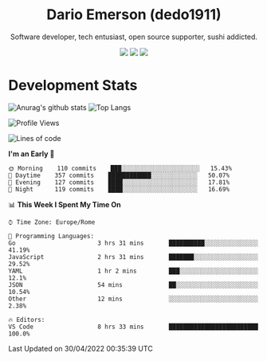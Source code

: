 <div align="center">
  
# Dario Emerson (dedo1911)
Software developer, tech entusiast, open source supporter, sushi addicted.

[![](https://img.shields.io/badge/-Linkedin-informational?style=for-the-badge&logo=linkedin&logoColor=white&color=2867B2)](http://linkedin.com/in/dedo1911)
[![](https://img.shields.io/badge/-Telegram-informational?style=for-the-badge&logo=telegram&logoColor=white&color=0088cc)](https://t.me/dedo1911)
[![](https://img.shields.io/badge/-Facebook-informational?style=for-the-badge&logo=facebook&logoColor=white&color=3b5998)](https://fb.com/dedo1911)

</div>

# Development Stats

![Anurag's github stats](https://github-readme-stats.vercel.app/api?username=dedo1911&count_private=true&show_icons=true&theme=chartreuse-dark)
![Top Langs](https://github-readme-stats.vercel.app/api/top-langs/?username=dedo1911&theme=chartreuse-dark&layout=compact)

<!--START_SECTION:waka-->
![Profile Views](http://img.shields.io/badge/Profile%20Views-0-blue)

![Lines of code](https://img.shields.io/badge/From%20Hello%20World%20I%27ve%20Written-51%20Thousand%20lines%20of%20code-blue)

**I'm an Early 🐤** 

```text
🌞 Morning    110 commits    ███░░░░░░░░░░░░░░░░░░░░░░   15.43% 
🌆 Daytime    357 commits    ████████████░░░░░░░░░░░░░   50.07% 
🌃 Evening    127 commits    ████░░░░░░░░░░░░░░░░░░░░░   17.81% 
🌙 Night      119 commits    ████░░░░░░░░░░░░░░░░░░░░░   16.69%

```


📊 **This Week I Spent My Time On** 

```text
⌚︎ Time Zone: Europe/Rome

💬 Programming Languages: 
Go                       3 hrs 31 mins       ██████████░░░░░░░░░░░░░░░   41.19% 
JavaScript               2 hrs 31 mins       ███████░░░░░░░░░░░░░░░░░░   29.52% 
YAML                     1 hr 2 mins         ███░░░░░░░░░░░░░░░░░░░░░░   12.1% 
JSON                     54 mins             ██░░░░░░░░░░░░░░░░░░░░░░░   10.54% 
Other                    12 mins             ░░░░░░░░░░░░░░░░░░░░░░░░░   2.38%

🔥 Editors: 
VS Code                  8 hrs 33 mins       █████████████████████████   100.0%

```


 Last Updated on 30/04/2022 00:35:39 UTC
<!--END_SECTION:waka-->

<!--
**dedo1911/dedo1911** is a ✨ _special_ ✨ repository because its `README.md` (this file) appears on your GitHub profile.

Here are some ideas to get you started:

- 🔭 I’m currently working on ...
- 🌱 I’m currently learning ...
- 👯 I’m looking to collaborate on ...
- 🤔 I’m looking for help with ...
- 💬 Ask me about ...
- 📫 How to reach me: ...
- 😄 Pronouns: ...
- ⚡ Fun fact: ...
-->

